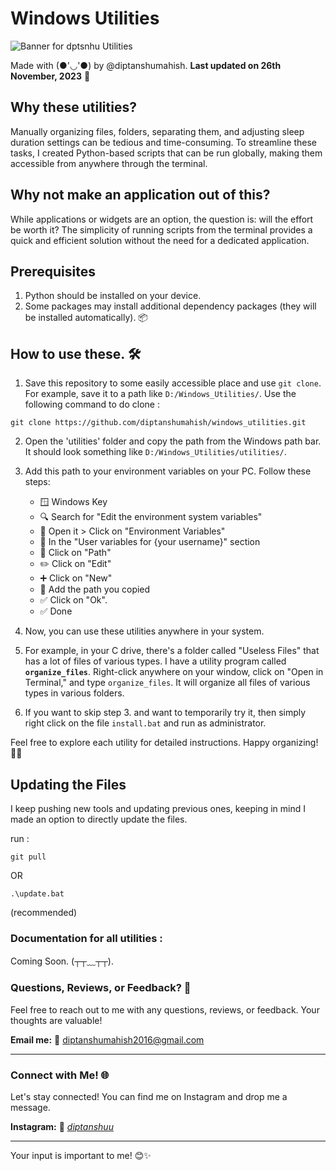 # Windows Utilities

![Banner for dptsnhu Utilities](https://img.playbook.com/U5ACTyooAioEek4e1P6tnOWoOGH1K51NPT4Pi_jwW5E/Z3M6Ly9wbGF5Ym9v/ay1hc3NldHMtcHVi/bGljLzI0Nzg2ZjRl/LWRlMWItNGE1MS05/ZTBiLWZhMDBlYzFm/ZTEyYQ)

Made with (●'◡'●) by @diptanshumahish.
**Last updated on 26th November, 2023** 🚀

## Why these utilities?

Manually organizing files, folders, separating them, and adjusting sleep duration settings can be tedious and time-consuming. To streamline these tasks, I created Python-based scripts that can be run globally, making them accessible from anywhere through the terminal.

## Why not make an application out of this?

While applications or widgets are an option, the question is: will the effort be worth it? The simplicity of running scripts from the terminal provides a quick and efficient solution without the need for a dedicated application.

## Prerequisites

1. Python should be installed on your device.
2. Some packages may install additional dependency packages (they will be installed automatically). 📦

## How to use these. 🛠️

1. Save this repository to some easily accessible place and use `git clone`. For example, save it to a path like `D:/Windows_Utilities/`. Use the following command to do clone :

```
git clone https://github.com/diptanshumahish/windows_utilities.git
```

2. Open the 'utilities' folder and copy the path from the Windows path bar. It should look something like `D:/Windows_Utilities/utilities/`.

3. Add this path to your environment variables on your PC. Follow these steps:

    - 🪟 Windows Key
    - 🔍 Search for "Edit the environment system variables"
    - 📂 Open it > Click on "Environment Variables"
    - 👤 In the "User variables for {your username}" section
    - 🚀 Click on "Path"
    - ✏️ Click on "Edit"
    - ➕ Click on "New"
    - 📌 Add the path you copied
    - ✅ Click on "Ok".
    - ✅ Done

4. Now, you can use these utilities anywhere in your system.

5. For example, in your C drive, there's a folder called "Useless Files" that has a lot of files of various types. I have a utility program called **`organize_files`**. Right-click anywhere on your window, click on "Open in Terminal," and type `organize_files`. It will organize all files of various types in various folders.

6. If you want to skip step 3. and want to temporarily try it, then simply right click on the file `install.bat` and run as administrator.

Feel free to explore each utility for detailed instructions. Happy organizing! 🌈✨

## Updating the Files

I keep pushing new tools and updating previous ones, keeping in mind I made an option to directly update the files.

run :

```
git pull
```

OR

```
.\update.bat
```

(recommended)

### Documentation for all utilities :

Coming Soon. (┬┬﹏┬┬).

### Questions, Reviews, or Feedback? 💌

Feel free to reach out to me with any questions, reviews, or feedback. Your thoughts are valuable!

**Email me:** 📧 [diptanshumahish2016@gmail.com](mailto:diptanshumahish2016@gmail.com)

---

### Connect with Me! 🌐

Let's stay connected! You can find me on Instagram and drop me a message.

**Instagram:** 📸 [_diptanshuu_](https://www.instagram.com/_diptanshuu_/)

---

Your input is important to me! 😊✨
